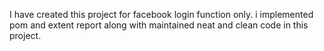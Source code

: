 I have created this project for facebook login function only.
i implemented pom and extent report along with maintained neat and clean code in this project.
     